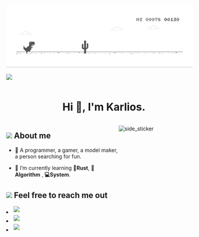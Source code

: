 ![Dino](https://raw.githubusercontent.com/arjunMee/arjunMee/master/dino.gif?token=AQWYXGQBQLHFPDHPO7E2UOLAUYRTI)

<img src="https://user-images.githubusercontent.com/73097560/115834477-dbab4500-a447-11eb-908a-139a6edaec5c.gif">

<div id="user-content-toc">
  <ul align="center">
    <summary><h1 style="display: inline-block">Hi 👋, I'm Karlios.</h1></summary>
  </ul>
</div>

<img align="right" width=200px height=200px alt="side_sticker" src="https://media.giphy.com/media/TEnXkcsHrP4YedChhA/giphy.gif" />

## <img src="https://media2.giphy.com/media/QssGEmpkyEOhBCb7e1/giphy.gif?cid=ecf05e47a0n3gi1bfqntqmob8g9aid1oyj2wr3ds3mg700bl&rid=giphy.gif" width=32px> **About me**

- 🔭 A programmer, a gamer, a model maker, a person searching for fun. 

- 🌱 I’m currently learning  **🦀Rust**,  **📑Algorithm** , **💻System**.

 


## <img src="https://media2.giphy.com/media/QssGEmpkyEOhBCb7e1/giphy.gif?cid=ecf05e47a0n3gi1bfqntqmob8g9aid1oyj2wr3ds3mg700bl&rid=giphy.gif" width=32px> Feel free to reach me out

<li>
<a href="mailto:karlios@qq.com" target="_blank">
<img src="https://img.shields.io/badge/email: Karlios-%2300acee.svg?color=405DE6&style=for-the-badge&logo=tencentqq&logoColor=white" style="margin-bottom: 5px;" />
</a>
</li>

<li>
<a href="https://github.com/KarliosQu" target="_blank">
<img src="https://img.shields.io/badge/GITHUB: Karlios Qu-%2300acee.svg?color=000000&style=for-the-badge&logo=github&logoColor=white" style="margin-bottom: 5px;" />
</a>
</li>

<li>
<a href="https://rust-lang.zulipchat.com/#user/671133" target="_blank">
<img src="https://img.shields.io/badge/Zulip: Karlios Qu-%2300acee.svg?color=6492FE&style=for-the-badge&logo=zulip&logoColor=white" style="margin-bottom: 5px;" />
</a>
</li>
